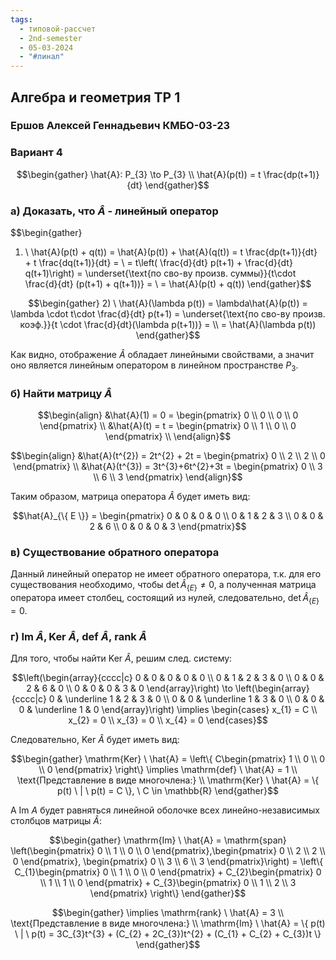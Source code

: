 ```yaml
---
tags:
  - типовой-рассчет
  - 2nd-semester
  - 05-03-2024
  - "#линал"
---
```


## Алгебра и геометрия ТР 1

### Ершов Алексей Геннадьевич КМБО-03-23

### Вариант 4

$$\begin{gather}
\hat{A}: P_{3} \to P_{3} \\
\hat{A}(p(t)) = t \frac{dp(t+1)}{dt}
\end{gather}$$

### а) Доказать, что $\hat{A}$ - линейный оператор

$$\begin{gather}
1) \ \hat{A}(p(t) + q(t)) = \hat{A}(p(t)) + \hat{A}(q(t)) = t \frac{dp(t+1)}{dt} + t \frac{dq(t+1)}{dt} = \\
= t\left( \frac{d}{dt} p(t+1) + \frac{d}{dt} q(t+1)\right) = \underset{\text{по сво-ву произв. суммы}}{t\cdot \frac{d}{dt} (p(t+1) + q(t+1))} = \\
= \hat{A}(p(t) + q(t))
\end{gather}$$

$$\begin{gather}
2) \ \hat{A}(\lambda p(t)) = \lambda\hat{A}(p(t)) = \lambda \cdot t\cdot \frac{d}{dt} p(t+1) = \underset{\text{по сво-ву произв. коэф.}}{t \cdot \frac{d}{dt}(\lambda p(t+1))} = \\
= \hat{A}(\lambda p(t))
\end{gather}$$

Как видно, отображение $\hat{A}$ обладает линейными свойствами, а значит оно является линейным оператором в линейном пространстве $P_{3}$.

### б) Найти матрицу $\hat{A}$

$$\begin{align}
&\hat{A}(1) = 0 = \begin{pmatrix}
0 \\
0 \\
0 \\
0
\end{pmatrix} \\ &\hat{A}(t) = t = \begin{pmatrix}
0 \\
1 \\
0 \\
0
\end{pmatrix} \\
\end{align}$$

$$\begin{align}
&\hat{A}(t^{2}) = 2t^{2} + 2t = \begin{pmatrix}
0 \\
2 \\
2 \\
0
\end{pmatrix} \\
&\hat{A}(t^{3}) = 3t^{3}+6t^{2}+3t = \begin{pmatrix}
0 \\
3 \\
6 \\
3
\end{pmatrix}
\end{align}$$

Таким образом, матрица оператора $\hat{A}$ будет иметь вид:

$$\hat{A}_{\{ E \}} = \begin{pmatrix}
0 & 0 & 0 & 0 \\
0 & 1 & 2 & 3 \\
0 & 0 & 2 & 6 \\
0 & 0 & 0 & 3
\end{pmatrix}$$

### в) Существование обратного оператора

Данный линейный оператор не имеет обратного оператора, т.к. для его существования необходимо, чтобы $\det \hat{A}_{\{ E \}} \neq 0$, а полученная матрица оператора имеет столбец, состоящий из нулей, следовательно, $\det \hat{A}_{\{ E \}} = 0$.

### г) $\mathrm{Im} \ \hat{A},  \mathrm{Ker} \ \hat{A}, \ \mathrm{def} \ \hat{A}, \ \mathrm{rank} \ \hat{A}$

Для того, чтобы найти $\mathrm{Ker} \ \hat{A}$, решим след. систему:

$$\left(\begin{array}{cccc|c}
0 & 0 & 0 & 0 & 0 \\
0 & 1 & 2 & 3 & 0 \\
0 & 0 & 2 & 6 & 0 \\
0 & 0 & 0 & 3 & 0
\end{array}\right) \to \left(\begin{array}{cccc|c}
0 & \underline 1 & 2 & 3 & 0 \\
0 & 0 & \underline 1 & 3 & 0 \\
0 & 0 & 0 & \underline 1 & 0
\end{array}\right) \implies \begin{cases}
x_{1} = C \\
x_{2} = 0 \\
x_{3} = 0 \\
x_{4} = 0
\end{cases}$$

Следовательно, $\mathrm{Ker} \ \hat{A}$ будет иметь вид:

$$\begin{gather}
\mathrm{Ker} \ \hat{A} = \left\{ C\begin{pmatrix}
1 \\
0 \\
0 \\
0
\end{pmatrix} \right\} \implies \mathrm{def} \ \hat{A} = 1 \\
\text{Представление в виде многочлена:} \\
\mathrm{Ker} \ \hat{A} = \{ p(t) \ | \ p(t) = C \}, \ C \in \mathbb{R}
\end{gather}$$

А $\mathrm{Im} \ A$ будет равняться линейной оболочке всех линейно-независимых столбцов матрицы $\hat{A}$:

$$\begin{gather}
\mathrm{Im} \ \hat{A} = \mathrm{span} \left(\begin{pmatrix}
0 \\
1 \\
0 \\
0
\end{pmatrix},\begin{pmatrix}
0 \\
2 \\
2 \\
0
\end{pmatrix}, \begin{pmatrix}
0 \\
3 \\
6 \\
3
\end{pmatrix}\right) = \left\{ C_{1}\begin{pmatrix}
0 \\
1 \\
0 \\
0
\end{pmatrix} + C_{2}\begin{pmatrix}
0 \\
1 \\
1 \\
0
\end{pmatrix} + C_{3}\begin{pmatrix}
0 \\
1 \\
2 \\
3
\end{pmatrix} \right\}
\end{gather}$$

$$\begin{gather}
\implies \mathrm{rank} \ \hat{A} = 3 \\
\text{Представление в виде многочлена:} \\
\mathrm{Im} \ \hat{A} = \{ p(t) \ | \ p(t) = 3C_{3}t^{3} + (C_{2} + 2C_{3})t^{2} + (C_{1} + C_{2} + C_{3})t \}
\end{gather}$$
